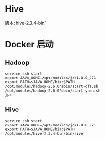 # Hive
版本: hive-2.3.4-bin/
# Docker 启动
## Hadoop
```
service ssh start
export JAVA_HOME=/opt/modules/jdk1.8.0_271
export PATH=$JAVA_HOME/bin:$PATH
/opt/modules/hadoop-2.6.0/sbin/start-dfs.sh
/opt/modules/hadoop-2.6.0/sbin/start-yarn.sh
jps
```
## Hive
```
service ssh start
export JAVA_HOME=/opt/modules/jdk1.8.0_271
export PATH=$JAVA_HOME/bin:$PATH
/opt/modules/hive-2.3.4-bin/bin/hive
```